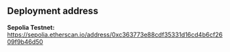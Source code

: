 ## Deployment address
**Sepolia Testnet:** https://sepolia.etherscan.io/address/0xc363773e88cdf35331d16cd4b6cf2609f9b46d50
